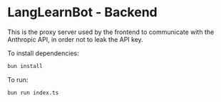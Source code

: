 # LangLearnBot - Backend

This is the proxy server used by the frontend to communicate with the Anthropic API, in order not to leak the API key.

To install dependencies:

```bash
bun install
```

To run:

```bash
bun run index.ts
```
